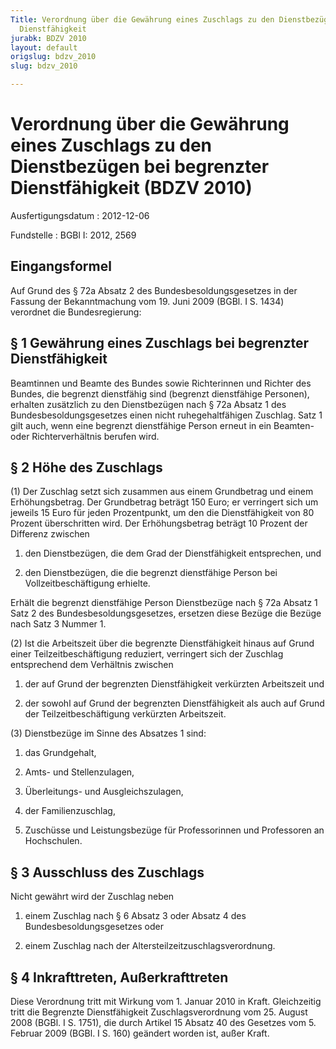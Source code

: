 ```yaml
---
Title: Verordnung über die Gewährung eines Zuschlags zu den Dienstbezügen bei begrenzter
  Dienstfähigkeit
jurabk: BDZV 2010
layout: default
origslug: bdzv_2010
slug: bdzv_2010

---
```


# Verordnung über die Gewährung eines Zuschlags zu den Dienstbezügen bei begrenzter Dienstfähigkeit (BDZV 2010)

Ausfertigungsdatum
:   2012-12-06

Fundstelle
:   BGBl I: 2012, 2569

## Eingangsformel

Auf Grund des § 72a Absatz 2 des Bundesbesoldungsgesetzes in der
Fassung der Bekanntmachung vom 19. Juni 2009 (BGBl. I S. 1434)
verordnet die Bundesregierung:

## § 1 Gewährung eines Zuschlags bei begrenzter Dienstfähigkeit

Beamtinnen und Beamte des Bundes sowie Richterinnen und Richter des
Bundes, die begrenzt dienstfähig sind (begrenzt dienstfähige
Personen), erhalten zusätzlich zu den Dienstbezügen nach § 72a Absatz
1 des Bundesbesoldungsgesetzes einen nicht ruhegehaltfähigen Zuschlag.
Satz 1 gilt auch, wenn eine begrenzt dienstfähige Person erneut in ein
Beamten- oder Richterverhältnis berufen wird.

## § 2 Höhe des Zuschlags

(1) Der Zuschlag setzt sich zusammen aus einem Grundbetrag und einem
Erhöhungsbetrag. Der Grundbetrag beträgt 150 Euro; er verringert sich
um jeweils 15 Euro für jeden Prozentpunkt, um den die Dienstfähigkeit
von 80 Prozent überschritten wird. Der Erhöhungsbetrag beträgt 10
Prozent der Differenz zwischen

1.  den Dienstbezügen, die dem Grad der Dienstfähigkeit entsprechen, und


2.  den Dienstbezügen, die die begrenzt dienstfähige Person bei
    Vollzeitbeschäftigung erhielte.



Erhält die begrenzt dienstfähige Person Dienstbezüge nach § 72a Absatz
1 Satz 2 des Bundesbesoldungsgesetzes, ersetzen diese Bezüge die
Bezüge nach Satz 3 Nummer 1.

(2) Ist die Arbeitszeit über die begrenzte Dienstfähigkeit hinaus auf
Grund einer Teilzeitbeschäftigung reduziert, verringert sich der
Zuschlag entsprechend dem Verhältnis zwischen

1.  der auf Grund der begrenzten Dienstfähigkeit verkürzten Arbeitszeit
    und


2.  der sowohl auf Grund der begrenzten Dienstfähigkeit als auch auf Grund
    der Teilzeitbeschäftigung verkürzten Arbeitszeit.




(3) Dienstbezüge im Sinne des Absatzes 1 sind:

1.  das Grundgehalt,


2.  Amts- und Stellenzulagen,


3.  Überleitungs- und Ausgleichszulagen,


4.  der Familienzuschlag,


5.  Zuschüsse und Leistungsbezüge für Professorinnen und Professoren an
    Hochschulen.

## § 3 Ausschluss des Zuschlags

Nicht gewährt wird der Zuschlag neben

1.  einem Zuschlag nach § 6 Absatz 3 oder Absatz 4 des
    Bundesbesoldungsgesetzes oder


2.  einem Zuschlag nach der Altersteilzeitzuschlagsverordnung.

## § 4 Inkrafttreten, Außerkrafttreten

Diese Verordnung tritt mit Wirkung vom 1. Januar 2010 in Kraft.
Gleichzeitig tritt die Begrenzte Dienstfähigkeit Zuschlagsverordnung
vom 25. August 2008 (BGBl. I S. 1751), die durch Artikel 15 Absatz 40
des Gesetzes vom 5. Februar 2009 (BGBl. I S. 160) geändert worden ist,
außer Kraft.

